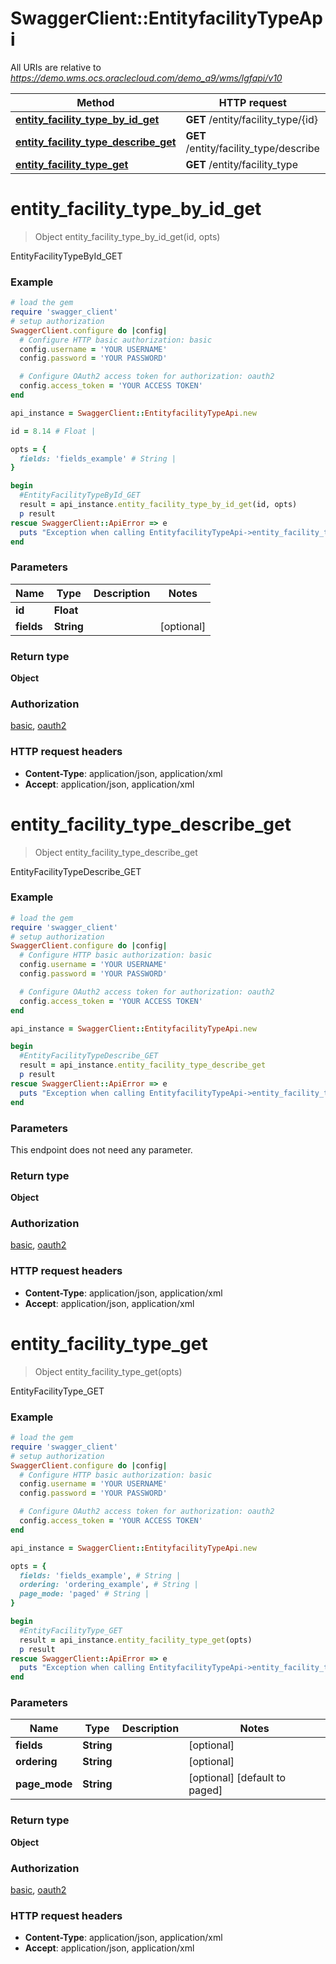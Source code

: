 # SwaggerClient::EntityfacilityTypeApi

All URIs are relative to *https://demo.wms.ocs.oraclecloud.com/demo_a9/wms/lgfapi/v10*

Method | HTTP request | Description
------------- | ------------- | -------------
[**entity_facility_type_by_id_get**](EntityfacilityTypeApi.md#entity_facility_type_by_id_get) | **GET** /entity/facility_type/{id} | EntityFacilityTypeById_GET
[**entity_facility_type_describe_get**](EntityfacilityTypeApi.md#entity_facility_type_describe_get) | **GET** /entity/facility_type/describe | EntityFacilityTypeDescribe_GET
[**entity_facility_type_get**](EntityfacilityTypeApi.md#entity_facility_type_get) | **GET** /entity/facility_type | EntityFacilityType_GET


# **entity_facility_type_by_id_get**
> Object entity_facility_type_by_id_get(id, opts)

EntityFacilityTypeById_GET



### Example
```ruby
# load the gem
require 'swagger_client'
# setup authorization
SwaggerClient.configure do |config|
  # Configure HTTP basic authorization: basic
  config.username = 'YOUR USERNAME'
  config.password = 'YOUR PASSWORD'

  # Configure OAuth2 access token for authorization: oauth2
  config.access_token = 'YOUR ACCESS TOKEN'
end

api_instance = SwaggerClient::EntityfacilityTypeApi.new

id = 8.14 # Float | 

opts = { 
  fields: 'fields_example' # String | 
}

begin
  #EntityFacilityTypeById_GET
  result = api_instance.entity_facility_type_by_id_get(id, opts)
  p result
rescue SwaggerClient::ApiError => e
  puts "Exception when calling EntityfacilityTypeApi->entity_facility_type_by_id_get: #{e}"
end
```

### Parameters

Name | Type | Description  | Notes
------------- | ------------- | ------------- | -------------
 **id** | **Float**|  | 
 **fields** | **String**|  | [optional] 

### Return type

**Object**

### Authorization

[basic](../README.md#basic), [oauth2](../README.md#oauth2)

### HTTP request headers

 - **Content-Type**: application/json, application/xml
 - **Accept**: application/json, application/xml



# **entity_facility_type_describe_get**
> Object entity_facility_type_describe_get

EntityFacilityTypeDescribe_GET



### Example
```ruby
# load the gem
require 'swagger_client'
# setup authorization
SwaggerClient.configure do |config|
  # Configure HTTP basic authorization: basic
  config.username = 'YOUR USERNAME'
  config.password = 'YOUR PASSWORD'

  # Configure OAuth2 access token for authorization: oauth2
  config.access_token = 'YOUR ACCESS TOKEN'
end

api_instance = SwaggerClient::EntityfacilityTypeApi.new

begin
  #EntityFacilityTypeDescribe_GET
  result = api_instance.entity_facility_type_describe_get
  p result
rescue SwaggerClient::ApiError => e
  puts "Exception when calling EntityfacilityTypeApi->entity_facility_type_describe_get: #{e}"
end
```

### Parameters
This endpoint does not need any parameter.

### Return type

**Object**

### Authorization

[basic](../README.md#basic), [oauth2](../README.md#oauth2)

### HTTP request headers

 - **Content-Type**: application/json, application/xml
 - **Accept**: application/json, application/xml



# **entity_facility_type_get**
> Object entity_facility_type_get(opts)

EntityFacilityType_GET



### Example
```ruby
# load the gem
require 'swagger_client'
# setup authorization
SwaggerClient.configure do |config|
  # Configure HTTP basic authorization: basic
  config.username = 'YOUR USERNAME'
  config.password = 'YOUR PASSWORD'

  # Configure OAuth2 access token for authorization: oauth2
  config.access_token = 'YOUR ACCESS TOKEN'
end

api_instance = SwaggerClient::EntityfacilityTypeApi.new

opts = { 
  fields: 'fields_example', # String | 
  ordering: 'ordering_example', # String | 
  page_mode: 'paged' # String | 
}

begin
  #EntityFacilityType_GET
  result = api_instance.entity_facility_type_get(opts)
  p result
rescue SwaggerClient::ApiError => e
  puts "Exception when calling EntityfacilityTypeApi->entity_facility_type_get: #{e}"
end
```

### Parameters

Name | Type | Description  | Notes
------------- | ------------- | ------------- | -------------
 **fields** | **String**|  | [optional] 
 **ordering** | **String**|  | [optional] 
 **page_mode** | **String**|  | [optional] [default to paged]

### Return type

**Object**

### Authorization

[basic](../README.md#basic), [oauth2](../README.md#oauth2)

### HTTP request headers

 - **Content-Type**: application/json, application/xml
 - **Accept**: application/json, application/xml



